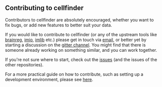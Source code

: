 ## Contributing to cellfinder

Contributors to cellfinder are absolutely encouraged, whether you want to fix
bugs, or add new features to better suit your data.

If you would like to contribute to cellfinder (or any of the upstream tools
like [brainreg](https://github.com/brainglobe/brainreg),
[imio](https://github.com/adamltyson/imio),
[imlib](https://github.com/adamltyson/imlib) etc.) please get in touch via
[email](mailto:adam.tyson@ucl.ac.uk?subject=cellfinder-development), or
better yet by starting a discussion on the
[gitter channel](https://gitter.im/brainglobe/cellfinder). You might find that
there is someone already working on something similar, and you can work
together.

If you're not sure where to start, check out the
[issues](https://github.com/brainglobe/cellfinder/issues) (and
the issues of the other repositories).

For a more practical guide on how to contribute, such as setting up a
development environment, please see
[here](https://docs.brainglobe.info/cellfinder/contributing).
